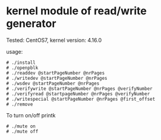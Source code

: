 # kernel module of read/write generator
Tested: CentOS7, kernel version: 4.16.0

usage:
```
# ./install
# ./openpblk
# ./readdev @startPageNumber @nrPages
# ./writedev @startPageNumber @nrPages
# ./wsdev @startPageNumber @nrPages
# ./verifywrite @startPageNumber @nrPages @verifyNumber
# ./verifyread @startpageNumber @nrPages @verifyNumber
# ./writespecial @startPageNumber @nrPages @first_offset
# ./remove
```
To turn on/off printk
```
# ./mute on
# ./mute off
```
